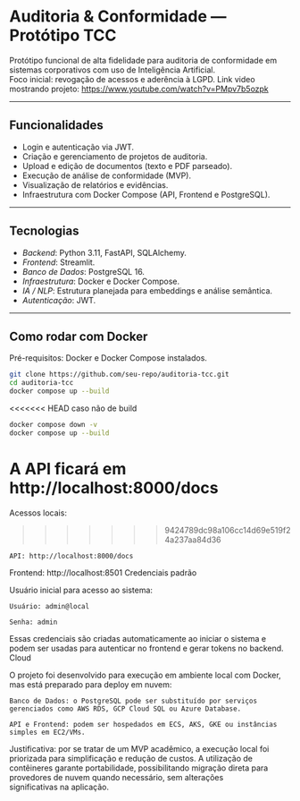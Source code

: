 # Auditoria & Conformidade — Protótipo TCC

Protótipo funcional de alta fidelidade para auditoria de conformidade em sistemas corporativos com uso de Inteligência Artificial.  
Foco inicial: revogação de acessos e aderência à LGPD.
Link video mostrando projeto: https://www.youtube.com/watch?v=PMpv7b5ozpk

---

## Funcionalidades
- Login e autenticação via JWT.
- Criação e gerenciamento de projetos de auditoria.
- Upload e edição de documentos (texto e PDF parseado).
- Execução de análise de conformidade (MVP).
- Visualização de relatórios e evidências.
- Infraestrutura com Docker Compose (API, Frontend e PostgreSQL).

---

## Tecnologias
- *Backend*: Python 3.11, FastAPI, SQLAlchemy.  
- *Frontend*: Streamlit.  
- *Banco de Dados*: PostgreSQL 16.  
- *Infraestrutura*: Docker e Docker Compose.  
- *IA / NLP*: Estrutura planejada para embeddings e análise semântica.  
- *Autenticação*: JWT.  

---

## Como rodar com Docker
Pré-requisitos: Docker e Docker Compose instalados.

```bash
git clone https://github.com/seu-repo/auditoria-tcc.git
cd auditoria-tcc
docker compose up --build
```

<<<<<<< HEAD
caso não de build
``` bash
docker compose down -v
docker compose up --build
```

A API ficará em http://localhost:8000/docs
=======
Acessos locais:
>>>>>>> 9424789dc98a106cc14d69e519f24a237aa84d36

    API: http://localhost:8000/docs

Frontend: http://localhost:8501
Credenciais padrão

Usuário inicial para acesso ao sistema:

    Usuário: admin@local

    Senha: admin

Essas credenciais são criadas automaticamente ao iniciar o sistema e podem ser usadas para autenticar no frontend e gerar tokens no backend.
Cloud

O projeto foi desenvolvido para execução em ambiente local com Docker, mas está preparado para deploy em nuvem:

    Banco de Dados: o PostgreSQL pode ser substituído por serviços gerenciados como AWS RDS, GCP Cloud SQL ou Azure Database.

    API e Frontend: podem ser hospedados em ECS, AKS, GKE ou instâncias simples em EC2/VMs.

Justificativa: por se tratar de um MVP acadêmico, a execução local foi priorizada para simplificação e redução de custos. A utilização de contêineres garante portabilidade, possibilitando migração direta para provedores de nuvem quando necessário, sem alterações significativas na aplicação.
